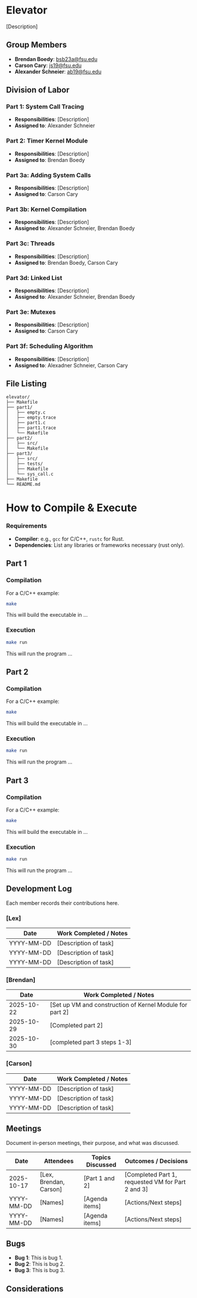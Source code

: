 # Elevator

[Description]

## Group Members
- **Brendan Boedy**: bsb23a@fsu.edu
- **Carson Cary**: js19@fsu.edu
- **Alexander Schneier**: ab19@fsu.edu
## Division of Labor

### Part 1: System Call Tracing
- **Responsibilities**: [Description]
- **Assigned to**: Alexander Schneier

### Part 2: Timer Kernel Module
- **Responsibilities**: [Description]
- **Assigned to**: Brendan Boedy

### Part 3a: Adding System Calls
- **Responsibilities**: [Description]
- **Assigned to**: Carson Cary

### Part 3b: Kernel Compilation
- **Responsibilities**: [Description]
- **Assigned to**: Alexander Schneier, Brendan Boedy

### Part 3c: Threads
- **Responsibilities**: [Description]
- **Assigned to**: Brendan Boedy, Carson Cary 

### Part 3d: Linked List
- **Responsibilities**: [Description]
- **Assigned to**: Alexander Schneier, Brendan Boedy

### Part 3e: Mutexes
- **Responsibilities**: [Description]
- **Assigned to**: Carson Cary

### Part 3f: Scheduling Algorithm
- **Responsibilities**: [Description]
- **Assigned to**: Alexadner Schneier, Carson Cary

## File Listing
```
elevator/
├── Makefile
├── part1/
│   ├── empty.c
│   ├── empty.trace
│   ├── part1.c
│   ├── part1.trace
│   └── Makefile
├── part2/
│   ├── src/
│   └── Makefile
├── part3/
│   ├── src/
│   ├── tests/
│   ├── Makefile
│   └── sys_call.c
├── Makefile
└── README.md

```
# How to Compile & Execute

### Requirements
- **Compiler**: e.g., `gcc` for C/C++, `rustc` for Rust.
- **Dependencies**: List any libraries or frameworks necessary (rust only).

## Part 1

### Compilation
For a C/C++ example:
```bash
make
```
This will build the executable in ...
### Execution
```bash
make run
```
This will run the program ...

## Part 2

### Compilation
For a C/C++ example:
```bash
make
```
This will build the executable in ...
### Execution
```bash
make run
```
This will run the program ...


## Part 3

### Compilation
For a C/C++ example:
```bash
make
```
This will build the executable in ...
### Execution
```bash
make run
```
This will run the program ...

## Development Log
Each member records their contributions here.

### [Lex]

| Date       | Work Completed / Notes |
|------------|------------------------|
| YYYY-MM-DD | [Description of task]  |
| YYYY-MM-DD | [Description of task]  |
| YYYY-MM-DD | [Description of task]  |

### [Brendan]

| Date       | Work Completed / Notes |
|------------|------------------------|
| 2025-10-22 | [Set up VM and construction of Kernel Module for part 2]  |
| 2025-10-29 | [Completed part 2]  |
| 2025-10-30 | [completed part 3 steps 1-3]  |


### [Carson]

| Date       | Work Completed / Notes |
|------------|------------------------|
| YYYY-MM-DD | [Description of task]  |
| YYYY-MM-DD | [Description of task]  |
| YYYY-MM-DD | [Description of task]  |


## Meetings
Document in-person meetings, their purpose, and what was discussed.

| Date       | Attendees            | Topics Discussed | Outcomes / Decisions |
|------------|----------------------|------------------|-----------------------|
| 2025-10-17 | [Lex, Brendan, Carson]              | [Part 1 and 2]   | [Completed Part 1, requested VM for Part 2 and 3]  |
| YYYY-MM-DD | [Names]              | [Agenda items]   | [Actions/Next steps]  |
| YYYY-MM-DD | [Names]              | [Agenda items]   | [Actions/Next steps]  |



## Bugs
- **Bug 1**: This is bug 1.
- **Bug 2**: This is bug 2.
- **Bug 3**: This is bug 3.

## Considerations



